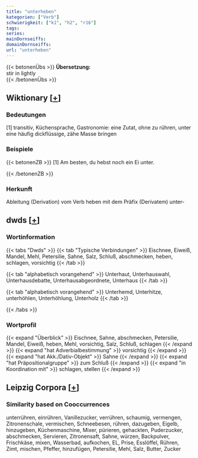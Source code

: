 ```yaml
---
title: "unterheben"
kategorien: ["Verb"]
schwierigkeit: ["k1", "h2", "r16"]
tags:
series:
mainDornseiffs:
domainDornseiffs:
url: "unterheben"
---
```


{{< betonenÜbs >}}
**Übersetzung:**  
stir in lightly  
{{< /betonenÜbs >}}

## Wiktionary [[+](https://de.wiktionary.org/wiki/unterheben)]

### Bedeutungen
[1] transitiv, Küchensprache, Gastronomie: eine Zutat, ohne zu rühren, unter eine häufig dickflüssige, zähe Masse bringen  

### Beispiele
{{< betonenZB >}}
[1] Am besten, du hebst noch ein Ei unter.  

{{< /betonenZB >}}
### Herkunft
Ableitung (Derivation) vom Verb heben mit dem Präfix (Derivatem) unter-  



## dwds [[+](https://www.dwds.de/wb/unterheben)]

### Wortinformation
{{< tabs "Dwds" >}}
{{< tab "Typische Verbindungen" >}}
Eischnee, Eiweiß, Mandel, Mehl, Petersilie, Sahne, Salz, Schluß, abschmecken, heben, schlagen, vorsichtig
{{< /tab >}}

{{< tab "alphabetisch vorangehend" >}}
Unterhaut, Unterhauswahl, Unterhausdebatte, Unterhausabgeordnete, Unterhaus
{{< /tab >}}

{{< tab "alphabetisch vorangehend" >}}
Unterhemd, Unterhitze, unterhöhlen, Unterhöhlung, Unterholz
{{< /tab >}}

{{< /tabs >}}

### Wortprofil
{{< expand "Überblick" >}} Eischnee, Sahne, abschmecken, Petersilie, Mandel, Eiweiß, heben, Mehl, vorsichtig, Salz, Schluß, schlagen {{< /expand >}}
{{< expand "hat Adverbialbestimmung" >}} vorsichtig {{< /expand >}}
{{< expand "hat Akk./Dativ-Objekt" >}} Sahne {{< /expand >}}
{{< expand "hat Präpositionalgruppe" >}} zum Schluß {{< /expand >}}
{{< expand "in Koordination mit" >}} schlagen, stellen {{< /expand >}}

## Leipzig Corpora [[+](https://corpora.uni-leipzig.de/en/res?word=unterheben&corpusId=deu_newscrawl-public_2018)]


### Similarity based on Cooccurrences
unterrühren, einrühren, Vanillezucker, verrühren, schaumig, vermengen, Zitronenschale, vermischen, Schneebesen, rühren, dazugeben, Eigelb, hinzugeben, Küchenmaschine, Mixer, pürieren, gehackten, Puderzucker, abschmecken, Servieren, Zitronensaft, Sahne, würzen, Backpulver, Frischkäse, mixen, Wasserbad, aufkochen, EL, Prise, Esslöffel, Rühren, Zimt, mischen, Pfeffer, hinzufügen, Petersilie, Mehl, Salz, Butter, Zucker

